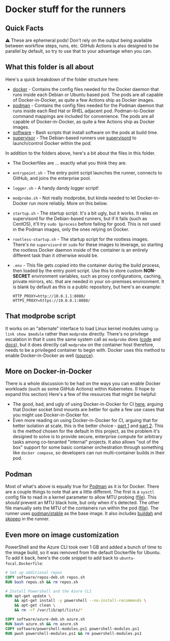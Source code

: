 # Docker stuff for the runners

## Quick Facts

:warning: These are ephemeral pods!  Don't rely on the output being available between workflow steps, runs, etc.  GitHub Actions is also designed to be parallel by default, so try to use that to your advantage when you can.

## What this folder is all about

Here's a quick breakdown of the folder structure here:

- [docker](docker) - Contains the config files needed for the Docker daemon that runs inside each Debian or Ubuntu based pod.  The pods are all capable of Docker-in-Docker, as quite a few Actions ship as Docker images.
- [podman](podman) - Contains the config files needed for the Podman daemon that runs inside each Red Hat or RHEL adjacent pod.  Podman-to-Docker command mappings are included for convenience.  The pods are all capable of Docker-in-Docker, as quite a few Actions ship as Docker images.
- [software](software) - Bash scripts that install software on the pods at build time.
- [supervisor](supervisor) - The Debian-based runners use [supervisord](http://supervisord.org/) to launch/control Docker within the pod.

In addition to the folders above, here's a bit about the files in this folder.

- The Dockerfiles are ... exactly what you think they are.
- `entrypoint.sh` - The entry point script launches the runner, connects to GitHub, and joins the enterprise pool.
- `logger.sh` - A handy dandy logger script!
- `modprobe.sh` - Not really modprobe, but kinda needed to let Docker-in-Docker run more reliably.  More on this below.
- `startup.sh` - The startup script.  It's a bit ugly, but it works.  It relies on supervisord for the Debian-based runners, but if it fails (such as CentOS), it'll try `sudo $process` before failing for good.  This is not used in the Podman images, only the ones relying on Docker.
- `rootless-startup.sh` - The startup script for the rootless images.  There's no `supervisord` or `sudo` for these images to leverage, so starting the rootless Docker daemon inside of the container is an entirely different task than it otherwise would be.
- `.env` - This file gets copied into the container during the build process, then loaded by the entry point script.  Use this to store custom **NON-SECRET** environment variables, such as proxy configurations, caching, private mirrors, etc. that are needed in your on-premises environment.  It is blank by default as this is a public repository, but here's an example:
  
    ```shell
    HTTP_PROXY=http://10.0.1.1:8080/
    HTTPS_PROXY=https://10.0.0.1:8080/
    ```

## That modprobe script

It works on an "alternate" interface to load Linux kernel modules using `ip link show $module` rather than `modprobe` directly.  There's no privilege escalation in that it uses the same system call as `modprobe` does ([code](https://github.com/torvalds/linux/blob/v5.16/net/core/dev_ioctl.c#L425-L450) and [docs](https://man7.org/linux/man-pages/man7/capabilities.7.html)), but it does directly call `modprobe` on the container host therefore, needs to be a privileged container to begin with.  Docker uses this method to enable Docker-in-Docker as well ([source](https://github.com/docker-library/docker/blob/master/modprobe.sh)).

## More on Docker-in-Docker

There is a whole discussion to be had on the ways you can enable Docker workloads (such as some GitHub Actions) within Kubernetes.  (I hope to expand this section)  Here's a few of the resources that might be helpful:

- The good, bad, and ugly of using Docker-in-Docker for CI [here](https://jpetazzo.github.io/2015/09/03/do-not-use-docker-in-docker-for-ci/), arguing that Docker socket bind mounts are better for quite a few use cases that you might use Docker-in-Docker for.
- Even more reading on using Docker-in-Docker for CI, arguing that for better isolation at scale, this is the better choice - [part 1](https://applatix.com/case-docker-docker-kubernetes-part/) and [part 2](https://applatix.com/case-docker-docker-kubernetes-part-2/).  This is the method chosen for the default in this project, as the problem it's designed to solve is to provide secure, enterprise compute for arbitrary tasks among co-tenanted "internal" projects.  It also allows "out of the box" support for some basic container orchestration through something like `docker compose`, so developers can run multi-container builds in their pod.

## Podman

Most of what's above is equally true for [Podman](https://podman.io/) as it is for Docker.  There are a couple things to note that are a little different.  The first is a `sysctl` config file to read in a kernel parameter to allow MTU probing ([file](podman/11-tcp-mtu-probing.conf)).  This _should_ prevent an MTU black hole, but only when it's detected.  The other file manually sets the MTU of the containers run within the pod ([file](podman/87-podman.conflist)).  The runner uses [podman/stable](https://quay.io/repository/podman/stable) as the base image.  It also includes [buildah](https://buildah.io/) and [skopeo](https://github.com/containers/skopeo) in the runner.

## Even more on image customization

PowerShell and the Azure CLI took over 1 GB and added a bunch of time to the image build, so it was removed from the default Dockerfile for Ubuntu.  To add it back, here's the code snippet to add back to `ubuntu-focal.Dockerfile`:

```Dockerfile
# Set up additional repos
COPY software/repos-deb.sh repos.sh
RUN bash repos.sh && rm repos.sh

# Install Powershell and the Azure CLI
RUN apt-get update \
    && apt-get install -y powershell --no-install-recommends \
    && apt-get clean \
    && rm -rf /var/lib/apt/lists/*

COPY software/azure-deb.sh azure.sh
RUN bash azure.sh && rm azure.sh
COPY software/powershell-modules.ps1 powershell-modules.ps1
RUN pwsh powershell-modules.ps1 && rm powershell-modules.ps1
```

